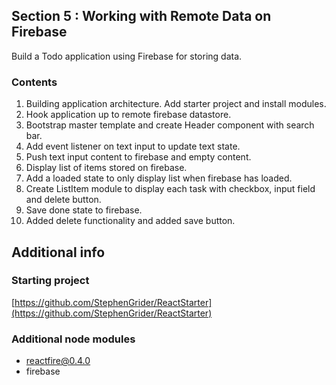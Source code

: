 ## Section 5 : Working with Remote Data on Firebase

Build a Todo application using Firebase for storing data.

### Contents

1. Building application architecture. Add starter project and install modules.
2. Hook application up to remote firebase datastore.
3. Bootstrap master template and create Header component with search bar.
4. Add event listener on text input to update text state.
5. Push text input content to firebase and empty content.
6. Display list of items stored on firebase.
7. Add a loaded state to only display list when firebase has loaded.
8. Create ListItem module to display each task with checkbox, input field and delete button.
9. Save done state to firebase.
10. Added delete functionality and added save button.

## Additional info

### Starting project

[https://github.com/StephenGrider/ReactStarter](https://github.com/StephenGrider/ReactStarter)

### Additional node modules

- reactfire@0.4.0
- firebase
